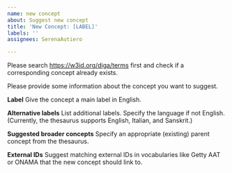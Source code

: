 ```yaml
---
name: new concept
about: Suggest new concept
title: 'New Concept: [LABEL]'
labels: ''
assignees: SerenaAutiero

---
```


Please search <https://w3id.org/diga/terms> first and check if a corresponding concept already exists.

Please provide some information about the concept you want to suggest.

**Label**
Give the concept a main label in English.

**Alternative labels**
List additional labels. Specify the language if not English. (Currently, the thesaurus supports English, Italian, and Sanskrit.)

**Suggested broader concepts**
Specify an appropriate (existing) parent concept from the thesaurus.

**External IDs**
Suggest matching external IDs in vocabularies like Getty AAT or ONAMA that the new concept should link to.
